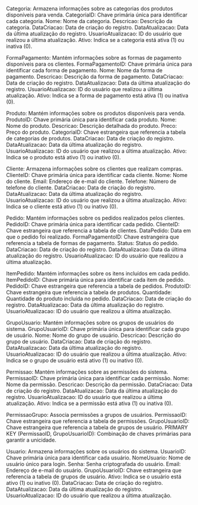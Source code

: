 Categoria: Armazena informações sobre as categorias dos produtos disponíveis para venda.
    CategoriaID: Chave primária única para identificar cada categoria.
    Nome: Nome da categoria.
    Descricao: Descrição da categoria.
    DataCriacao: Data de criação do registro.
    DataAtualizacao: Data da última atualização do registro.
    UsuarioAtualizacao: ID do usuário que realizou a última atualização.
    Ativo: Indica se a categoria está ativa (1) ou inativa (0).


FormaPagamento: Mantém informações sobre as formas de pagamento disponíveis para os clientes.
    FormaPagamentoID: Chave primária única para identificar cada forma de pagamento.
    Nome: Nome da forma de pagamento.
    Descricao: Descrição da forma de pagamento.
    DataCriacao: Data de criação do registro.
    DataAtualizacao: Data da última atualização do registro.
    UsuarioAtualizacao: ID do usuário que realizou a última atualização.
    Ativo: Indica se a forma de pagamento está ativa (1) ou inativa (0).


Produto: Mantém informações sobre os produtos disponíveis para venda.
    ProdutoID: Chave primária única para identificar cada produto.
    Nome: Nome do produto.
    Descricao: Descrição detalhada do produto.
    Preco: Preço do produto.
    CategoriaID: Chave estrangeira que referencia a tabela de categorias de produtos.
    DataCriacao: Data de criação do registro.
    DataAtualizacao: Data da última atualização do registro.
    UsuarioAtualizacao: ID do usuário que realizou a última atualização.
    Ativo: Indica se o produto está ativo (1) ou inativo (0).


Cliente: Armazena informações sobre os clientes que realizam compras.
    ClienteID: Chave primária única para identificar cada cliente.
    Nome: Nome do cliente.
    Email: Endereço de e-mail do cliente.
    Telefone: Número de telefone do cliente.
    DataCriacao: Data de criação do registro.
    DataAtualizacao: Data da última atualização do registro.
    UsuarioAtualizacao: ID do usuário que realizou a última atualização.
    Ativo: Indica se o cliente está ativo (1) ou inativo (0).


Pedido: Mantém informações sobre os pedidos realizados pelos clientes.
    PedidoID: Chave primária única para identificar cada pedido.
    ClienteID: Chave estrangeira que referencia a tabela de clientes.
    DataPedido: Data em que o pedido foi realizado.
    FormaPagamentoID: Chave estrangeira que referencia a tabela de formas de pagamento.
    Status: Status do pedido.
    DataCriacao: Data de criação do registro.
    DataAtualizacao: Data da última atualização do registro.
    UsuarioAtualizacao: ID do usuário que realizou a última atualização.


ItemPedido: Mantém informações sobre os itens incluídos em cada pedido.
    ItemPedidoID: Chave primária única para identificar cada item de pedido.
    PedidoID: Chave estrangeira que referencia a tabela de pedidos.
    ProdutoID: Chave estrangeira que referencia a tabela de produtos.
    Quantidade: Quantidade do produto incluída no pedido.
    DataCriacao: Data de criação do registro.
    DataAtualizacao: Data da última atualização do registro.
    UsuarioAtualizacao: ID do usuário que realizou a última atualização.


GrupoUsuario: Mantém informações sobre os grupos de usuários do sistema.
    GrupoUsuarioID: Chave primária única para identificar cada grupo de usuário.
    Nome: Nome do grupo de usuário.
    Descricao: Descrição do grupo de usuário.
    DataCriacao: Data de criação do registro.
    DataAtualizacao: Data da última atualização do registro.
    UsuarioAtualizacao: ID do usuário que realizou a última atualização.
    Ativo: Indica se o grupo de usuário está ativo (1) ou inativo (0).


Permissao: Mantém informações sobre as permissões do sistema.
    PermissaoID: Chave primária única para identificar cada permissão.
    Nome: Nome da permissão.
    Descricao: Descrição da permissão.
    DataCriacao: Data de criação do registro.
    DataAtualizacao: Data da última atualização do registro.
    UsuarioAtualizacao: ID do usuário que realizou a última atualização.
    Ativo: Indica se a permissão está ativa (1) ou inativa (0).


PermissaoGrupo: Associa permissões a grupos de usuários.
    PermissaoID: Chave estrangeira que referencia a tabela de permissões.
    GrupoUsuarioID: Chave estrangeira que referencia a tabela de grupos de usuário.
    PRIMARY KEY (PermissaoID, GrupoUsuarioID): Combinação de chaves primárias para garantir a unicidade.


Usuario: Armazena informações sobre os usuários do sistema.
   UsuarioID: Chave primária única para identificar cada usuário.
   NomeUsuario: Nome de usuário único para login.
   Senha: Senha criptografada do usuário.
   Email: Endereço de e-mail do usuário.
   GrupoUsuarioID: Chave estrangeira que referencia a tabela de grupos de usuário.
   Ativo: Indica se o usuário está ativo (1) ou inativo (0).
   DataCriacao: Data de criação do registro.
   DataAtualizacao: Data da última atualização do registro.
   UsuarioAtualizacao: ID do usuário que realizou a última atualização.